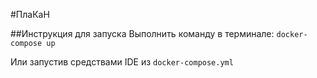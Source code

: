 #ПлаКаН

##Инструкция для запуска
Выполнить команду в терминале:
``docker-compose up``

Или запустив средствами IDE из ``docker-compose.yml``